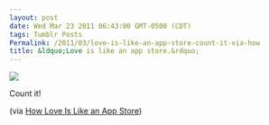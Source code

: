 ```yaml
---
layout: post
date: Wed Mar 23 2011 06:43:00 GMT-0500 (CDT)
tags: Tumblr Posts
Permalink: /2011/03/love-is-like-an-app-store-count-it-via-how
title: &ldquo;Love is like an app store.&rdquo;
---
```


![](/public/assets/tumblr/tumblr_liidwz8i091qa4klho1_r1_1280.png)

Count it!

(via [How Love Is Like an App Store](http://gizmodo.com/#!5784594/how-love-is-like-an-app-store))
